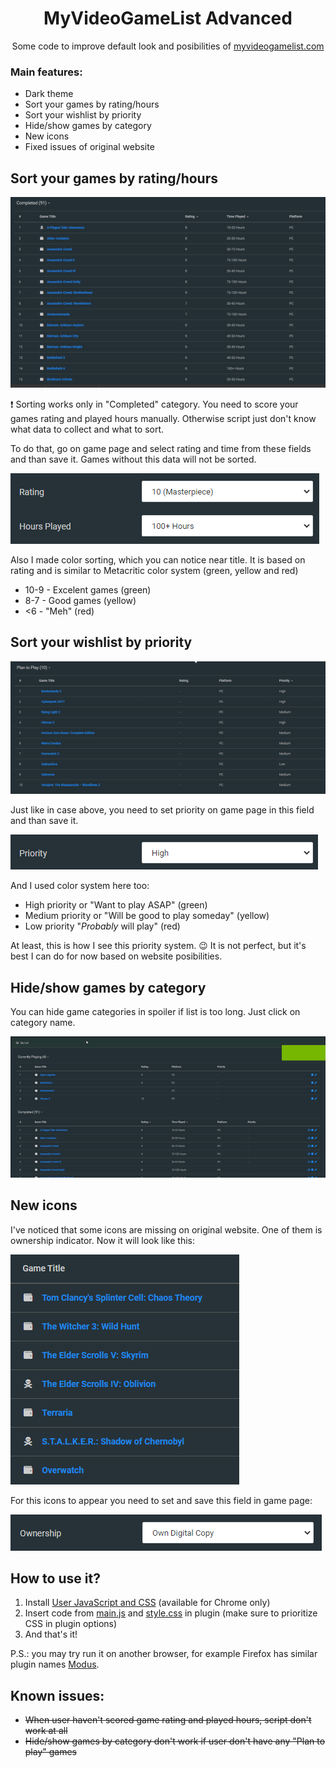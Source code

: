 <div align="center">
  <h1>MyVideoGameList Advanced</h1>
  <p>Some code to improve default look and posibilities of <a href='https://myvideogamelist.com/'>myvideogamelist.com</a></p>
</div>

### Main features:

- Dark theme
- Sort your games by rating/hours
- Sort your wishlist by priority
- Hide/show games by category
- New icons
- Fixed issues of original website

## Sort your games by rating/hours

![Sort your games by rating/hours](images/sort-by-rating-hours.gif "Sort your games by rating/hours")

:heavy_exclamation_mark: Sorting works only in "Completed" category. You need to score your games rating and played hours manually. Otherwise script just don't know what data to collect and what to sort. 

To do that, go on game page and select rating and time from these fields and than save it. Games without this data will not be sorted.

![Fields required for rating/hours sort](images/fields-required-for-rating-hours-sort.png "Fields required for rating/hours sort")

Also I made color sorting, which you can notice near title. It is based on rating and is similar to Metacritic color system (green, yellow and red)

* 10-9 - Excelent games (green)
* 8-7 - Good games (yellow)
* <6 - "Meh" (red)

## Sort your wishlist by priority

![Sort your wishlist by priority](images/sort-py-priority.gif "Sort your wishlist by priority")

Just like in case above, you need to set priority on game page in this field and than save it.

![Fields required for priority sort](images/field-required-for-priority-sort.png "Fields required for priority sort")

And I used color system here too:

* High priority or "Want to play ASAP" (green)
* Medium priority or "Will be good to play someday" (yellow)
* Low priority "<i>Probably</i> will play" (red)

At least, this is how I see this priority system. :wink: It is not perfect, but it's best I can do for now based on website posibilities. 

## Hide/show games by category

You can hide game categories in spoiler if list is too long. Just click on category name.

![Hide/show games by category](images/hide-show-categories.gif "Hide/show games by category")

## New icons

I've noticed that some icons are missing on original website. One of them is ownership indicator. Now it will look like this:

![Game ownership](images/icons-for-ownership-status.png "Game ownership")

For this icons to appear you need to set and save this field in game page:

![Field required for ownership](images/field-required-for-ownership.png "Field required for ownership")

## How to use it?

1) Install [User JavaScript and CSS](https://chrome.google.com/webstore/detail/user-javascript-and-css/nbhcbdghjpllgmfilhnhkllmkecfmpld) (available for Chrome only)
2) Insert code from [main.js](main.js) and [style.css](style.css) in plugin (make sure to prioritize CSS in plugin options)
3) And that's it!

P.S.: you may try run it on another browser, for example Firefox has similar plugin names [Modus](https://addons.mozilla.org/ru/firefox/addon/modus-css-js/?src=search).

## Known issues:

* ~~When user haven't scored game rating and played hours, script don't work at all~~
* ~~Hide/show games by category don't work if user don't have any "Plan to play" games~~
